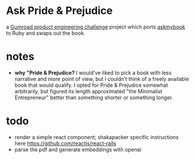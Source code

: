 # Ask Pride & Prejudice

a [Gumroad product engineering challenge][challenge-docs] project
which ports [askmybook][askmybook] to Ruby and swaps out the book.

# notes

* **why "Pride & Prejudice?** I would've liked to pick a book with
  less narrative and more point of view, but I couldn't think of a
  freely available book that would qualify. I opted for Pride &
  Prejudice somewhat arbitrarily, but figured its length approximated
  "the Minimalist Entrepreneur" better than something shorter or
  something longer.

# todo

* render a simple react component; shakapacker specific instructions here https://github.com/reactjs/react-rails
* parse the pdf and generate embeddings with openai

[challenge-docs]: https://gumroad.notion.site/Product-engineering-challenge-f7aa85150edd41eeb3537aae4632619f
[askmybook]: https://github.com/slavingia/askmybook
